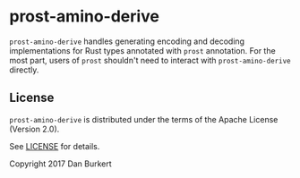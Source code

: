 # prost-amino-derive

`prost-amino-derive` handles generating encoding and decoding implementations for Rust
types annotated with `prost` annotation. For the most part, users of `prost`
shouldn't need to interact with `prost-amino-derive` directly.

## License

`prost-amino-derive` is distributed under the terms of the Apache License (Version 2.0).

See [LICENSE](../LICENSE) for details.

Copyright 2017 Dan Burkert
